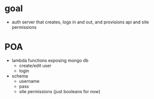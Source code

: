 # goal
- auth server that creates, logs in and out, and provisions api and site permissions

# POA
- lambda functions exposing mongo db
  - create/edit user
  - login
- schema
  - username
  - pass
  - site permissions (just booleans for now)
